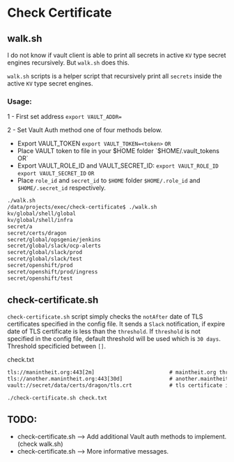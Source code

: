 # Check Certificate

## walk.sh

I do not know if vault client is able to print all secrets  in active `KV` type secret engines recursively. But `walk.sh` does this.

`walk.sh` scripts is a helper script that recursively print all  `secrets` inside the active `KV` type secret engines.

### Usage:
1 - First set address `export VAULT_ADDR=`

2 - Set Vault Auth method one of four methods below.

* Export VAULT_TOKEN `export VAULT_TOKEN=<token>`   `OR`
* Place VAULT token to file in your $HOME folder `$HOME/.vault_tokens`  `OR`
* Export VAULT_ROLE_ID and VAULT_SECRET_ID: `export VAULT_ROLE_ID`  `export VAULT_SECRET_ID`  `OR`
* Place `role_id` and `secret_id` to `$HOME` folder  `$HOME/.role_id` and `$HOME/.secret_id` respectively.



```bash
./walk.sh
/data/projects/exec/check-certificate$ ./walk.sh
kv/global/shell/global
kv/global/shell/infra
secret/a
secret/certs/dragon
secret/global/opsgenie/jenkins
secret/global/slack/ocp-alerts
secret/global/slack/prod
secret/global/slack/test
secret/openshift/prod
secret/openshift/prod/ingress
secret/openshift/test
```

## check-certificate.sh

`check-certificate.sh` script simply checks the `notAfter` date of TLS certificates specified in the config file. It sends a `Slack` notification, if expire date of TLS certificate is less than the `threshold`. If `threshold` is not specified in the config file, default threshold will be used which is `30 days`. Threshold specificied between `[]`.

check.txt
```txt
tls://manintheit.org:443[2m]                        # maintheit.org threshold is 2 months
tls://another.manintheit.org:443[30d]               # another.maintheit.org --> threshold is 30 days.
vault://secret/data/certs/dragon/tls.crt            # tls certificate in hashicorp vault no threshold specified, default threshold value will be considered, which is 30 days.
```

```bash
./check-certificate.sh check.txt
```


## TODO:

* check-certificate.sh --> Add additional Vault auth methods to implement.(check walk.sh)
* check-certificate.sh --> More informative messages.









